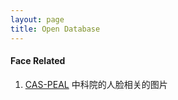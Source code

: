 ```yaml
---
layout: page
title: Open Database
---
```


#### __Face Related__
1. [CAS-PEAL](http://www.jdl.ac.cn/peal/) 中科院的人脸相关的图片
